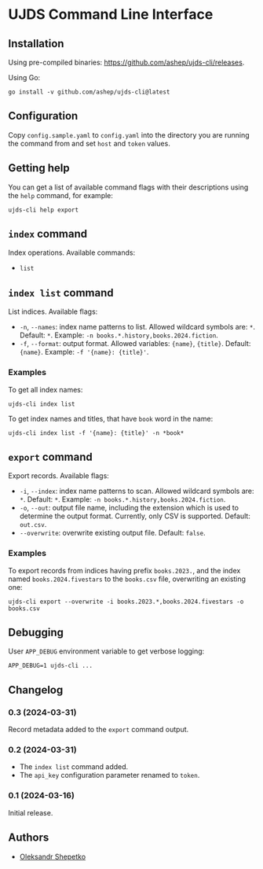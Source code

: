 # UJDS Command Line Interface

## Installation

Using pre-compiled binaries: https://github.com/ashep/ujds-cli/releases.

Using Go:

```shell
go install -v github.com/ashep/ujds-cli@latest
```

## Configuration

Copy `config.sample.yaml` to `config.yaml` into the directory you are running the command from and set `host`
and `token` values.

## Getting help

You can get a list of available command flags with their descriptions using the `help` command, for example:

```shell
ujds-cli help export
```

## `index` command

Index operations. Available commands:

- `list`

## `index list` command

List indices. Available flags:

- `-n`, `--names`: index name patterns to list. Allowed wildcard symbols are: `*`. Default: `*`.
  Example: `-n books.*.history,books.2024.fiction`.
- `-f`, `--format`: output format. Allowed variables: `{name}`, `{title}`. Default: `{name}`.
  Example: `-f '{name}: {title}'`.

### Examples

To get all index names:

```shell
ujds-cli index list
```

To get index names and titles, that have `book` word in the name:

```shell
ujds-cli index list -f '{name}: {title}' -n *book*
```

## `export` command

Export records. Available flags:

- `-i`, `--index`: index name patterns to scan. Allowed wildcard symbols are: `*`. Default: `*`.
  Example: `-n books.*.history,books.2024.fiction`.
- `-o`, `--out`: output file name, including the extension which is used to determine the output format. Currently, only
  CSV is supported. Default: `out.csv`.
- `--overwrite`: overwrite existing output file. Default: `false`.

### Examples

To export records from indices having prefix `books.2023.`, and the index named `books.2024.fivestars` to
the `books.csv` file, overwriting an existing one:

```shell
ujds-cli export --overwrite -i books.2023.*,books.2024.fivestars -o books.csv
```

## Debugging

User `APP_DEBUG` environment variable to get verbose logging:

```shell
APP_DEBUG=1 ujds-cli ...
```

## Changelog

### 0.3 (2024-03-31)

Record metadata added to the `export` command output.

### 0.2 (2024-03-31)

- The `index list` command added.
- The `api_key` configuration parameter renamed to `token`.

### 0.1 (2024-03-16)

Initial release.

## Authors

- [Oleksandr Shepetko](https://shepetko.com)

